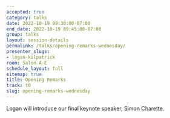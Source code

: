 ```yaml
---
accepted: true
category: talks
date: 2022-10-19 09:30:00-07:00
end_date: 2022-10-19 09:45:00-07:00
group: talks
layout: session-details
permalink: /talks/opening-remarks-wednesday/
presenter_slugs:
- logan-kilpatrick
room: Salon A-E
schedule_layout: full
sitemap: true
title: Opening Remarks
track: t0
slug: opening-remarks-wednesday
---
```


Logan will introduce our final keynote speaker, Simon Charette.
